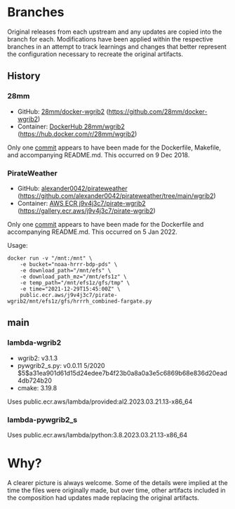 # Branches

Original releases from each upstream and any updates are copied into the branch for each. Modifications have been applied within the respective branches in an attempt to track learnings and changes that better represent the configuration necessary to recreate the original artifacts.

## History

### 28mm

- GitHub: [28mm/docker-wgrib2](https://github.com/28mm/docker-wgrib2) (https://github.com/28mm/docker-wgrib2)
- Container: [DockerHub 28mm/wgrib2](https://hub.docker.com/r/28mm/wgrib2)  (https://hub.docker.com/r/28mm/wgrib2)

Only one [commit](https://github.com/28mm/docker-wgrib2/commit/15f284a5c3372672537053a26c4755785e56fa16) appears to have been made for the Dockerfile, Makefile, and accompanying README.md.  This occurred on 9 Dec 2018.

### PirateWeather

- GitHub: [alexander0042/pirateweather](https://github.com/alexander0042/pirateweather/tree/main/wgrib2) (https://github.com/alexander0042/pirateweather/tree/main/wgrib2)
- Container: [AWS ECR j9v4j3c7/pirate-wgrib2](https://gallery.ecr.aws/j9v4j3c7/pirate-wgrib2) (https://gallery.ecr.aws/j9v4j3c7/pirate-wgrib2)

Only one [commit](https://github.com/alexander0042/pirateweather/commit/1f380a272eac46a5efd167fe0a12b7500fdc7bc2) appears to have been made for the Dockerfile and accompanying README.md. This occurred on 5 Jan 2022.

Usage:

```shell
docker run -v "/mnt:/mnt" \
    -e bucket="noaa-hrrr-bdp-pds" \
    -e download_path="/mnt/efs" \
    -e download_path_mz="/mnt/efs1z" \
    -e temp_path="/mnt/efs1z/gfs/tmp" \
    -e time="2021-12-29T15:45:00Z" \
    public.ecr.aws/j9v4j3c7/pirate-wgrib2/mnt/efs1z/gfs/hrrrh_combined-fargate.py
```

## main

### lambda-wgrib2

- wgrib2:        v3.1.3
- pywgrib2_s.py: v0.0.11 5/2020 \$5\$a31ea901d61d15d24edee7b4f23b0a8a0a3e5c6869b68e836d20ead4db724b20
- cmake:         3.19.8

Uses public.ecr.aws/lambda/provided:al2.2023.03.21.13-x86_64

### lambda-pywgrib2_s

Uses public.ecr.aws/lambda/python:3.8.2023.03.21.13-x86_64

# Why?

A clearer picture is always welcome. Some of the details were implied at the time the files were originally made, but over time, other artifacts included in the composition had updates made replacing the original artifacts.
